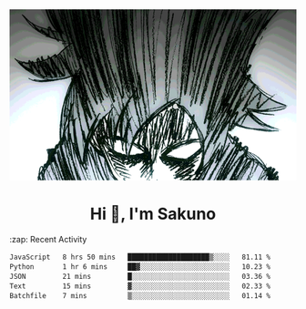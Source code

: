 <body>
<h1 align="center"></h1>
<br>
<div align="center">
<img width="auto" height="300" src="Img/mobFreakoutLonger.gif"/>
</div>
</div>
<h1 align="center">Hi 👋, I'm Sakuno</h1>
:zap: Recent Activity

<!--START_SECTION:waka-->

```txt
JavaScript   8 hrs 50 mins   ████████████████████▒░░░░   81.11 %
Python       1 hr 6 mins     ██▓░░░░░░░░░░░░░░░░░░░░░░   10.23 %
JSON         21 mins         █░░░░░░░░░░░░░░░░░░░░░░░░   03.36 %
Text         15 mins         ▓░░░░░░░░░░░░░░░░░░░░░░░░   02.33 %
Batchfile    7 mins          ▒░░░░░░░░░░░░░░░░░░░░░░░░   01.14 %
```

<!--END_SECTION:waka-->
